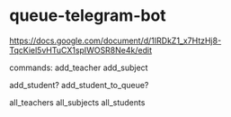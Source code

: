 # queue-telegram-bot

https://docs.google.com/document/d/1IRDkZ1_x7HtzHj8-TqcKiel5vHTuCX1spIWOSR8Ne4k/edit

commands:
add_teacher
add_subject

add_student?
add_student_to_queue?

all_teachers
all_subjects
all_students
